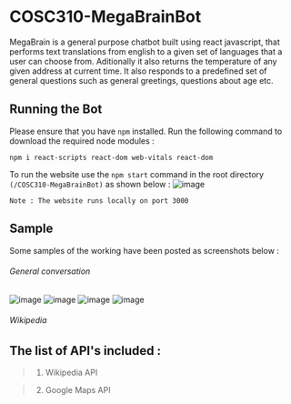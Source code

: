 # COSC310-MegaBrainBot

MegaBrain is a general purpose chatbot built using react javascript, that performs text translations from english to a given set of languages that a user can choose from. Aditionally it also returns the temperature of any given address at current time. It also responds to a predefined set of general questions such as general greetings, questions about age etc.

## Running the Bot
Please ensure that you have ``npm`` installed. Run the following command to download the required node modules :
```
npm i react-scripts react-dom web-vitals react-dom
```

To run the website use the ``npm start`` command in the root directory ``(/COSC310-MegaBrainBot)`` as shown below :
![image](https://user-images.githubusercontent.com/30193992/206018685-d682ecb8-0c49-46cc-8ff0-92b17925d43a.png)

```
Note : The website runs locally on port 3000
```

## Sample
Some samples of the working have been posted as screenshots below :

###### General conversation
![image](https://user-images.githubusercontent.com/30193992/206019448-04488e09-6349-4afe-9a7a-29efc87e6326.png)
![image](https://user-images.githubusercontent.com/30193992/206019570-4edf2541-9d17-4d38-94c6-eb8e4cb8b5eb.png)
![image](https://user-images.githubusercontent.com/30193992/206019619-0258264c-3eea-492d-b6da-da682ac72f4b.png)
![image](https://user-images.githubusercontent.com/30193992/206019786-950100dd-f9ae-4cb6-ae89-da250c4dc9dd.png)

###### Wikipedia



## The list of API's included :
> 1) Wikipedia API 


> 2) Google Maps API 
